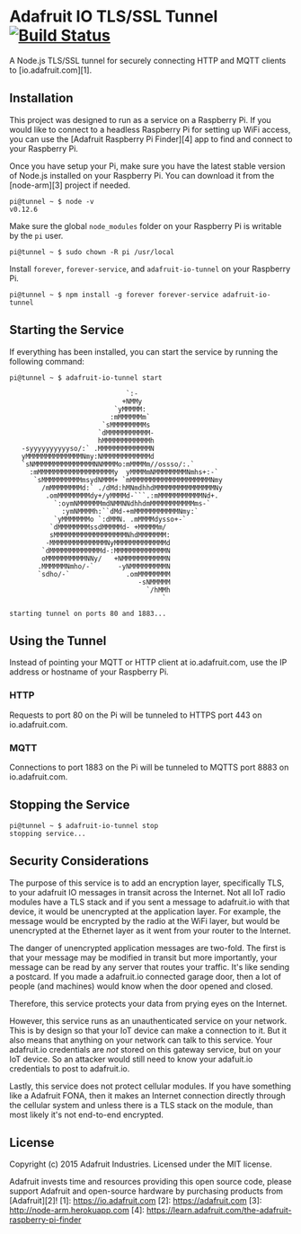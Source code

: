 # Adafruit IO TLS/SSL Tunnel [![Build Status](https://travis-ci.org/adafruit/adafruit-io-tunnel.svg?branch=master)](https://travis-ci.org/adafruit/adafruit-io-tunnel)
A Node.js TLS/SSL tunnel for securely connecting HTTP and MQTT clients to [io.adafruit.com][1].

## Installation
This project was designed to run as a service on a Raspberry Pi. If you would like to connect
to a headless Raspberry Pi for setting up WiFi access, you can use the
[Adafruit Raspberry Pi Finder][4] app to find and connect to your Raspberry Pi.

Once you have setup your Pi, make sure you have the latest stable version of
Node.js installed on your Raspberry Pi. You can download it from the [node-arm][3] project if needed.

```console
pi@tunnel ~ $ node -v
v0.12.6
```

Make sure the global `node_modules` folder on your Raspberry Pi is writable by the `pi` user.

```console
pi@tunnel ~ $ sudo chown -R pi /usr/local
```

Install `forever`, `forever-service`, and `adafruit-io-tunnel` on your Raspberry Pi.

```console
pi@tunnel ~ $ npm install -g forever forever-service adafruit-io-tunnel
```

## Starting the Service
If everything has been installed, you can start the service by running the following command:

```
pi@tunnel ~ $ adafruit-io-tunnel start

                             `:-
                            +NMMy
                          `yMMMMM:
                         :mMMMMMMm`
                       `sMMMMMMMMMs
                      `dMMMMMMMMMMM-
                      hMMMMMMMMMMMMh
   -syyyyyyyyyyso/:` .MMMMMMMMMMMMMN
   yMMMMMMMMMMMMMMNmy:NMMMMMMMMMMMMd
   `sNMMMMMMMMMMMMMMMNNMMMMo:mMMMMm//ossso/:.`
     :mMMMMMMMMMMMMMMMMMMMy  yMMMMmNMMMMMMMMNmhs+:-`
      `sMMMMMMMMMMmsydNMMM+ `mMMMMMMMMMMMMMMMMMMMMNmy
        /mMMMMMMMMd:` ./dMd:hMNmdhhdMMMMMMMMMMMMMMMNy
         .omMMMMMMMMdy+/yMMMMd-```.:mMMMMMMMMMMMNd+.
           `:oymNMMMMMMmdNMMNNdhhdmMMMMMMMMMMMms-`
             :ymNMMMMh:``dMd-+mMMMMMMMMMMMNmy:`
           `yMMMMMMMo `:dMMN. .mMMMMdysso+-`
          `dMMMMMMMMssdMMMMMd- +MMMMMm/
          sMMMMMMMMMMMMMMMMMMNhdMMMMMMM:
         -MMMMMMMMMMMMMMNyMMMMMMMMMMMMMd
        `dMMMMMMMMMMMMMd-:MMMMMMMMMMMMMN
        oMMMMMMMMMMNNy/   +NMMMMMMMMMMMN
       .MMMMMMNmho/-`      -yNMMMMMMMMMN
       `sdho/-`              .omMMMMMMMM
                                -sNMMMMM
                                  `/hMMh
                                      `

starting tunnel on ports 80 and 1883...
```

## Using the Tunnel

Instead of pointing your MQTT or HTTP client at io.adafruit.com, use the IP address
or hostname of your Raspberry Pi.

### HTTP
Requests to port 80 on the Pi will be tunneled to HTTPS port 443 on io.adafruit.com.

### MQTT
Connections to port 1883 on the Pi will be tunneled to MQTTS port 8883 on io.adafruit.com.

## Stopping the Service

```console
pi@tunnel ~ $ adafruit-io-tunnel stop
stopping service...
```

## Security Considerations

The purpose of this service is to add an encryption layer, specifically TLS, to your adafruit IO messages in transit across the Internet. Not all IoT radio modules have a TLS stack and if you sent a message to adafruit.io with that device, it would be unencrypted at the application layer. For example, the message would be encrypted by the radio at the WiFi layer, but would be unencrypted at the Ethernet layer as it went from your router to the Internet.

The danger of unencrypted application messages are two-fold. The first is that your message may be modified in transit but more importantly, your message can be read by any server that routes your traffic. It's like sending a postcard. If you made a adafruit.io connected garage door, then a lot of people (and machines) would know when the door opened and closed.

Therefore, this service protects your data from prying eyes on the Internet.

However, this service runs as an unauthenticated service on your network. This is by design so that your IoT device can make a connection to it. But it also means that anything on your network can talk to this service. Your adafruit.io credentials are *not* stored on this gateway service, but on your IoT device. So an attacker would still need to know your adafuit.io credentials to post to adafruit.io.

Lastly, this service does not protect cellular modules. If you have something like a Adafruit FONA, then it makes an Internet connection directly through the cellular system and unless there is a TLS stack on the module, than most likely it's not end-to-end encrypted.

## License

Copyright (c) 2015 Adafruit Industries. Licensed under the MIT license.

Adafruit invests time and resources providing this open source code,
please support Adafruit and open-source hardware by purchasing products
from [Adafruit][2]!
[1]: https://io.adafruit.com
[2]: https://adafruit.com
[3]: http://node-arm.herokuapp.com
[4]: https://learn.adafruit.com/the-adafruit-raspberry-pi-finder
